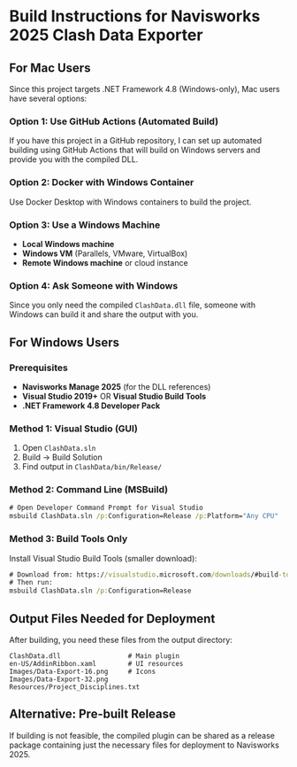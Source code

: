 # Build Instructions for Navisworks 2025 Clash Data Exporter

## For Mac Users

Since this project targets .NET Framework 4.8 (Windows-only), Mac users have several options:

### Option 1: Use GitHub Actions (Automated Build)
If you have this project in a GitHub repository, I can set up automated building using GitHub Actions that will build on Windows servers and provide you with the compiled DLL.

### Option 2: Docker with Windows Container
Use Docker Desktop with Windows containers to build the project.

### Option 3: Use a Windows Machine
- **Local Windows machine**
- **Windows VM** (Parallels, VMware, VirtualBox)
- **Remote Windows machine** or cloud instance

### Option 4: Ask Someone with Windows
Since you only need the compiled `ClashData.dll` file, someone with Windows can build it and share the output with you.

## For Windows Users

### Prerequisites
- **Navisworks Manage 2025** (for the DLL references)
- **Visual Studio 2019+** OR **Visual Studio Build Tools**
- **.NET Framework 4.8 Developer Pack**

### Method 1: Visual Studio (GUI)
1. Open `ClashData.sln`
2. Build → Build Solution
3. Find output in `ClashData/bin/Release/`

### Method 2: Command Line (MSBuild)
```cmd
# Open Developer Command Prompt for Visual Studio
msbuild ClashData.sln /p:Configuration=Release /p:Platform="Any CPU"
```

### Method 3: Build Tools Only
Install Visual Studio Build Tools (smaller download):
```cmd
# Download from: https://visualstudio.microsoft.com/downloads/#build-tools-for-visual-studio-2022
# Then run:
msbuild ClashData.sln /p:Configuration=Release
```

## Output Files Needed for Deployment

After building, you need these files from the output directory:
```
ClashData.dll                 # Main plugin
en-US/AddinRibbon.xaml        # UI resources
Images/Data-Export-16.png     # Icons
Images/Data-Export-32.png
Resources/Project_Disciplines.txt
```

## Alternative: Pre-built Release

If building is not feasible, the compiled plugin can be shared as a release package containing just the necessary files for deployment to Navisworks 2025. 